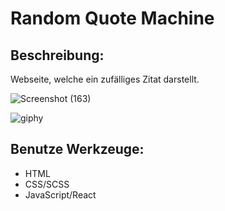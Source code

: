 # Random Quote Machine
## Beschreibung:
Webseite, welche ein zufälliges Zitat darstellt.

![Screenshot (163)](https://user-images.githubusercontent.com/117094162/212573622-a82efb77-d96f-4e88-afb6-d7bd5856a469.png)

![giphy](https://user-images.githubusercontent.com/117094162/211635850-5b29aedb-6b1f-4e34-875c-6ffb33672e38.gif)

## Benutze Werkzeuge:
- HTML
- CSS/SCSS
- JavaScript/React
  




